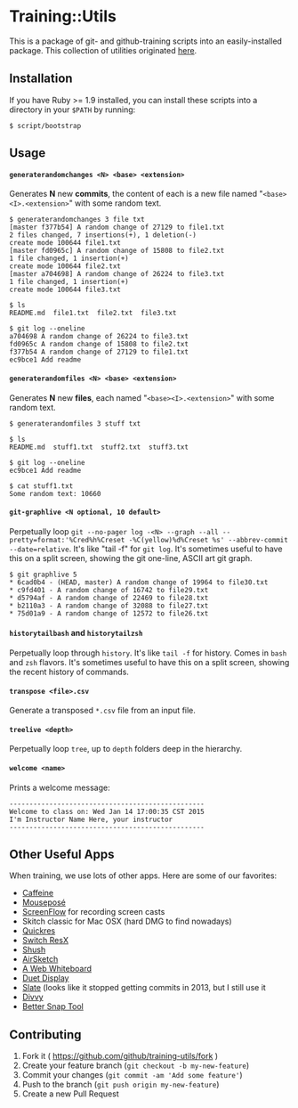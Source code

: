 # Training::Utils

This is a package of git- and github-training scripts into an easily-installed package. This collection of utilities originated [here](https://github.com/matthewmccullough/scripts).

## Installation

If you have Ruby >= 1.9 installed, you can install these scripts into a directory in your `$PATH` by running:

```
$ script/bootstrap
```

## Usage

#### `generaterandomchanges <N> <base> <extension>`

Generates **N** new **commits**, the content of each is a new file named "`<base><I>.<extension>`" with some random text.

```
$ generaterandomchanges 3 file txt
[master f377b54] A random change of 27129 to file1.txt
2 files changed, 7 insertions(+), 1 deletion(-)
create mode 100644 file1.txt
[master fd0965c] A random change of 15808 to file2.txt
1 file changed, 1 insertion(+)
create mode 100644 file2.txt
[master a704698] A random change of 26224 to file3.txt
1 file changed, 1 insertion(+)
create mode 100644 file3.txt

$ ls
README.md  file1.txt  file2.txt  file3.txt

$ git log --oneline
a704698 A random change of 26224 to file3.txt
fd0965c A random change of 15808 to file2.txt
f377b54 A random change of 27129 to file1.txt
ec9bce1 Add readme
```

#### `generaterandomfiles <N> <base> <extension>`

Generates **N** new **files**, each named "`<base><I>.<extension>`" with some random text.

```
$ generaterandomfiles 3 stuff txt

$ ls
README.md  stuff1.txt  stuff2.txt  stuff3.txt

$ git log --oneline
ec9bce1 Add readme

$ cat stuff1.txt
Some random text: 10660
```

#### `git-graphlive <N optional, 10 default>`

Perpetually loop `git --no-pager log -<N> --graph --all --pretty=format:'%Cred%h%Creset -%C(yellow)%d%Creset %s' --abbrev-commit --date=relative`. It's like "tail -f" for `git log`. It's sometimes useful to have this on a split screen, showing the git one-line, ASCII art git graph.

```
$ git graphlive 5
* 6cad0b4 - (HEAD, master) A random change of 19964 to file30.txt
* c9fd401 - A random change of 16742 to file29.txt
* d5794af - A random change of 22469 to file28.txt
* b2110a3 - A random change of 32088 to file27.txt
* 75d01a9 - A random change of 12572 to file26.txt
```

#### `historytailbash` and `historytailzsh`

Perpetually loop through `history`. It's like `tail -f` for history. Comes in `bash` and `zsh` flavors. It's sometimes useful to have this on a split screen, showing the recent history of commands.

#### `transpose <file>.csv`

Generate a transposed `*.csv` file from an input file.

#### `treelive <depth>`

Perpetually loop `tree`, up to `depth` folders deep in the hierarchy.

#### `welcome <name>`

Prints a welcome message:

```
-------------------------------------------------
Welcome to class on: Wed Jan 14 17:00:35 CST 2015
I'm Instructor Name Here, your instructor
-------------------------------------------------
```

## Other Useful Apps

When training, we use lots of other apps. Here are some of our favorites: 
- [Caffeine](https://itunes.apple.com/us/app/caffeine/id411246225)
- [Mouseposé](https://itunes.apple.com/app/mousepose/id405904955?mt=12)
- [ScreenFlow](http://www.telestream.net/screenflow/overview.htm) for recording screen casts
- Skitch classic for Mac OSX (hard DMG to find nowadays)
- [Quickres](http://www.quickresapp.com/)
- [Switch ResX](http://www.madrau.com/)
- [Shush](https://itunes.apple.com/us/app/shush-microphone-manager/id496437906?mt=12)
- [AirSketch](http://www.qrayon.com/home/airsketch/)
- [A Web Whiteboard](https://awwapp.com/)
- [Duet Display](http://www.duetdisplay.com/)
- [Slate](https://github.com/jigish/slate) (looks like it stopped getting commits in 2013, but I still use it
- [Divvy](http://mizage.com/divvy/)
- [Better Snap Tool](https://itunes.apple.com/us/app/bettersnaptool/id417375580?mt=12)

## Contributing

1. Fork it ( https://github.com/github/training-utils/fork )
2. Create your feature branch (`git checkout -b my-new-feature`)
3. Commit your changes (`git commit -am 'Add some feature'`)
4. Push to the branch (`git push origin my-new-feature`)
5. Create a new Pull Request
